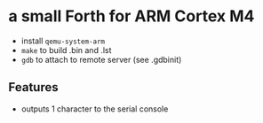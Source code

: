 # a small Forth for ARM Cortex M4

- install `qemu-system-arm`
- `make` to build .bin and .lst
- `gdb` to attach to remote server (see .gdbinit)

## Features

- outputs 1 character to the serial console
